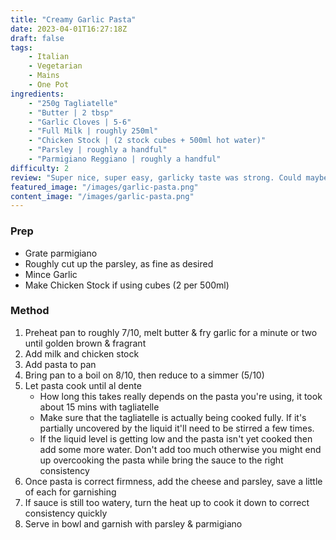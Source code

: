 ```yaml
---
title: "Creamy Garlic Pasta"
date: 2023-04-01T16:27:18Z
draft: false
tags:
    - Italian
    - Vegetarian
    - Mains
    - One Pot
ingredients: 
    - "250g Tagliatelle"
    - "Butter | 2 tbsp"
    - "Garlic Cloves | 5-6"
    - "Full Milk | roughly 250ml"
    - "Chicken Stock | (2 stock cubes + 500ml hot water)"
    - "Parsley | roughly a handful"
    - "Parmigiano Reggiano | roughly a handful"
difficulty: 2
review: "Super nice, super easy, garlicky taste was strong. Could maybe do with more pasta next time since it was quite saucy. Maybe 1.5x sauce ingredients 2x pasta. Also, fettuccine maybe better?"
featured_image: "/images/garlic-pasta.png"
content_image: "/images/garlic-pasta.png"
---
```


### Prep

- Grate parmigiano
- Roughly cut up the parsley, as fine as desired
- Mince Garlic
- Make Chicken Stock if using cubes (2 per 500ml)

### Method

1. Preheat pan to roughly 7/10, melt butter & fry garlic for a minute or two until golden brown & fragrant
1. Add milk and chicken stock
1. Add pasta to pan
1. Bring pan to a boil on 8/10, then reduce to a simmer (5/10)
1. Let pasta cook until al dente
     - How long this takes really depends on the pasta you're using, it took about 15 mins with tagliatelle
     - Make sure that the tagliatelle is actually being cooked fully. If it's partially uncovered by the liquid it'll need to be stirred a few times.
     - If the liquid level is getting low and the pasta isn't yet cooked then add some more water. Don't add too much otherwise you might end up overcooking the pasta while bring the sauce to the right consistency
1. Once pasta is correct firmness, add the cheese and parsley, save a little of each for garnishing
1. If sauce is still too watery, turn the heat up to cook it down to correct consistency quickly
1. Serve in bowl and garnish with parsley & parmigiano